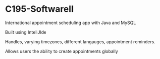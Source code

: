 # C195-SoftwareII
International appointment scheduling app with Java and MySQL

Built using IntellJIde 


Handles, varying timezones, different langauges, appointment reminders.

Allows users the ability to create appointments globally 
